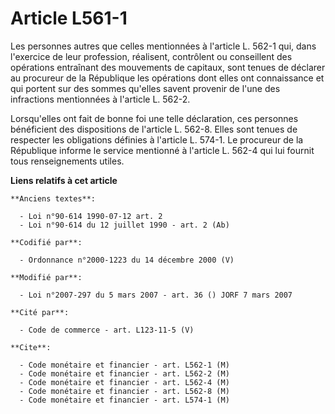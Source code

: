 # Article L561-1

Les personnes autres que celles mentionnées à l'article L. 562-1 qui, dans l'exercice de leur profession, réalisent,
contrôlent ou conseillent des opérations entraînant des mouvements de capitaux, sont tenues de déclarer au procureur de la
République les opérations dont elles ont connaissance et qui portent sur des sommes qu'elles savent provenir de l'une des
infractions mentionnées à l'article L. 562-2.

Lorsqu'elles ont fait de bonne foi une telle déclaration, ces personnes bénéficient des dispositions de l'article L. 562-8.
Elles sont tenues de respecter les obligations définies à l'article L. 574-1. Le procureur de la République informe le
service mentionné à l'article L. 562-4 qui lui fournit tous renseignements utiles.

**Liens relatifs à cet article**

	**Anciens textes**:

	  - Loi n°90-614 1990-07-12 art. 2
	  - Loi n°90-614 du 12 juillet 1990 - art. 2 (Ab)

	**Codifié par**:

	  - Ordonnance n°2000-1223 du 14 décembre 2000 (V)

	**Modifié par**:

	  - Loi n°2007-297 du 5 mars 2007 - art. 36 () JORF 7 mars 2007

	**Cité par**:

	  - Code de commerce - art. L123-11-5 (V)

	**Cite**:

	  - Code monétaire et financier - art. L562-1 (M)
	  - Code monétaire et financier - art. L562-2 (M)
	  - Code monétaire et financier - art. L562-4 (M)
	  - Code monétaire et financier - art. L562-8 (M)
	  - Code monétaire et financier - art. L574-1 (M)
